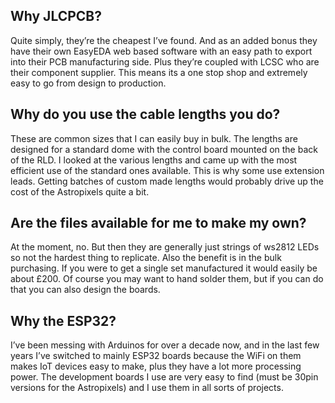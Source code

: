 ## Why JLCPCB?
Quite simply, they’re the cheapest I’ve found. And as an added bonus they have their own EasyEDA web based software with an easy path to export into their PCB manufacturing side. Plus they’re coupled with LCSC who are their component supplier. This means its a one stop shop and extremely easy to go from design to production.
## Why do you use the cable lengths you do?
These are common sizes that I can easily buy in bulk. The lengths are designed for a standard dome with the control board mounted on the back of the RLD. I looked at the various lengths and came up with the most efficient use of the standard ones available. This is why some use extension leads. Getting batches of custom made lengths would probably drive up the cost of the Astropixels quite a bit.
## Are the files available for me to make my own?
At the moment, no. But then they are generally just strings of ws2812 LEDs so not the hardest thing to replicate. Also the benefit is in the bulk purchasing. If you were to get a single set manufactured it would easily be about £200. Of course you may want to hand solder them, but if you can do that you can also design the boards.
## Why the ESP32?
I’ve been messing with Arduinos for over a decade now, and in the last few years I’ve switched to mainly ESP32 boards because the WiFi on them makes IoT devices easy to make, plus they have a lot more processing power. The development boards I use are very easy to find (must be 30pin versions for the Astropixels) and I use them in all sorts of projects.